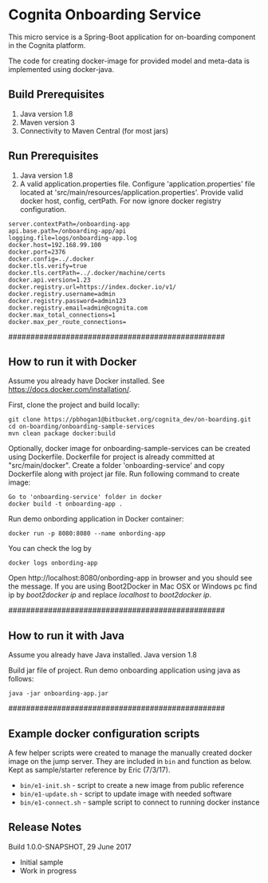 # Cognita Onboarding Service

This micro service is a Spring-Boot application for on-boarding component in the Cognita platform.

The code for creating docker-image for provided model and meta-data is implemented using docker-java. 

## Build Prerequisites

1. Java version 1.8
2. Maven version 3
3. Connectivity to Maven Central (for most jars)

## Run Prerequisites

1. Java version 1.8  
2. A valid application.properties file.
Configure 'application.properties' file located at 'src/main/resources/application.properties'. Provide valid docker host, config, certPath. For now ignore docker registry configuration.  
~~~
server.contextPath=/onboarding-app
api.base.path=/onboarding-app/api
logging.file=logs/onboarding-app.log
docker.host=192.168.99.100
docker.port=2376
docker.config=../.docker
docker.tls.verify=true
docker.tls.certPath=../.docker/machine/certs
docker.api.version=1.23
docker.registry.url=https://index.docker.io/v1/
docker.registry.username=admin
docker.registry.password=admin123
docker.registry.email=admin@cognita.com
docker.max_total_connections=1
docker.max_per_route_connections=
~~~

#################################################

## How to run it with Docker
Assume you already have Docker installed. See https://docs.docker.com/installation/.

First, clone the project and build locally:

~~~
git clone https://pbhogan1@bitbucket.org/cognita_dev/on-boarding.git
cd on-boarding/onboarding-sample-services
mvn clean package docker:build
~~~
Optionally, docker image for onboarding-sample-services can be created using Dockerfile. Dockerfile for project is already committed at "src/main/docker". Create a folder 'onboarding-service' and copy Dockerfile along with project jar file.
Run following command to create image:
~~~
Go to 'onboarding-service' folder in docker
docker build -t onboarding-app .
~~~    

Run demo onbording application in Docker container:
~~~
docker run -p 8080:8080 --name onbording-app
~~~

You can check the log by
~~~
docker logs onbording-app
~~~

Open http://localhost:8080/onbording-app in browser and you should see the message. If you are using Boot2Docker in Mac OSX or Windows pc 
find ip by *boot2docker ip* and replace _localhost_ to _boot2docker ip_.

#################################################

## How to run it with Java
Assume you already have Java installed. Java version 1.8

Build jar file of project.
Run demo onboarding application using java as follows:
~~~
java -jar onboarding-app.jar
~~~

#################################################

## Example docker configuration scripts 

A few helper scripts were created to manage the manually created docker image
on the jump server.  They are included in `bin` and function as below. 
Kept as sample/starter reference by Eric (7/3/17).

* `bin/e1-init.sh` - script to create a new image from public reference
* `bin/e1-update.sh` - script to update image with needed software
* `bin/e1-connect.sh` - sample script to connect to running docker instance


## Release Notes

Build 1.0.0-SNAPSHOT, 29 June 2017
 - Initial sample
 - Work in progress


